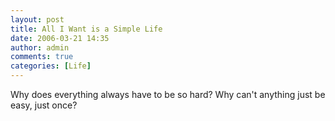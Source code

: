 ```yaml
---
layout: post
title: All I Want is a Simple Life
date: 2006-03-21 14:35
author: admin
comments: true
categories: [Life]
---
```

Why does everything always have to be so hard?  Why can't anything just be easy, just once?
